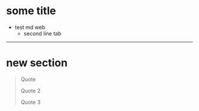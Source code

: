 <script>
  document.head.innerHTML = `<meta http-equiv="content-type" content="text/html; charset=UTF-8">
    <meta charset="utf-8">
    <meta http-equiv="X-UA-Compatible" content="IE=edge">
    <meta name="viewport" content="width=device-width, initial-scale=1, maximum-scale=1">

    <title>HONGTHAIKTV WIKI PAGE</title>
    <link rel="stylesheet" type="text/css" href="css/style.css">
    <style>
      div.markdown-body {
        margin: 20px;
      }
    </style>
    `;

    var markdown_body = querySelector("div.markdown-body");
    var page_header = document.createElement("header");
    markdown_body.querySelector("h1").remove();
    page_header.innerHTML = `<div class="inner">
    <a href="https://hongthaiktv.github.io/">
      <h1>HONGTHAIKTV</h1>
    </a>
    <h2>My basic learning code</h2>
      <a href="https://github.com/hongthaiktv/" class="button"><small>View repositories on</small> GitHub</a>
  </div>`;
    document.insertBefore(page_header, document.body.firstChild);
</script>

# some title
- test md web
  - second line tab

____________________

# new section

> Quote
>
> Quote 2
>
> Quote 3

